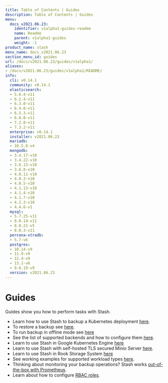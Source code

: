 ```yaml
---
title: Table of Contents | Guides
description: Table of Contents | Guides
menu:
  docs_v2021.06.23:
    identifier: v1alpha1-guides-readme
    name: Readme
    parent: v1alpha1-guides
    weight: -1
product_name: stash
menu_name: docs_v2021.06.23
section_menu_id: guides
url: /docs/v2021.06.23/guides/v1alpha1/
aliases:
- /docs/v2021.06.23/guides/v1alpha1/README/
info:
  cli: v0.14.1
  community: v0.14.1
  elasticsearch:
  - 5.6.4-v11
  - 6.2.4-v11
  - 6.3.0-v11
  - 6.4.0-v11
  - 6.5.3-v11
  - 6.8.0-v11
  - 7.2.0-v11
  - 7.3.2-v11
  enterprise: v0.14.1
  installer: v2021.06.23
  mariadb:
  - 10.5.8-v4
  mongodb:
  - 3.4.17-v10
  - 3.4.22-v10
  - 3.6.13-v10
  - 3.6.8-v10
  - 4.0.11-v10
  - 4.0.3-v10
  - 4.0.5-v10
  - 4.1.13-v10
  - 4.1.4-v10
  - 4.1.7-v10
  - 4.2.3-v10
  - 4.4.6-v1
  mysql:
  - 5.7.25-v11
  - 8.0.14-v11
  - 8.0.21-v5
  - 8.0.3-v11
  percona-xtradb:
  - 5.7-v6
  postgres:
  - 10.14-v9
  - 11.9-v9
  - 12.4-v9
  - 13.1-v6
  - 9.6.19-v9
  version: v2021.06.23
---
```


# Guides

Guides show you how to perform tasks with Stash.

- Learn how to use Stash to backup a Kubernetes deployment [here](/docs/v2021.06.23/guides/v1alpha1/backup).
- To restore a backup see [here](/docs/v2021.06.23/guides/v1alpha1/restore).
- To run backup in offline mode see [here](/docs/v2021.06.23/guides/v1alpha1/offline_backup)
- See the list of supported backends and how to configure them [here](/docs/v2021.06.23/guides/v1alpha1/backends/overview).
- Learn to use Stash in Google Kubernetes Engine [here](/docs/v2021.06.23/guides/v1alpha1/platforms/gke)
- Learn to use Stash with self-hosted TLS secured Minio Server [here](/docs/v2021.06.23/guides/v1alpha1/platforms/minio).
- Learn to use Stash in Rook Storage System [here](/docs/v2021.06.23/guides/v1alpha1/platforms/rook)
- See working examples for supported workload types [here](/docs/v2021.06.23/guides/v1alpha1/workloads).
- Thinking about monitoring your backup operations? Stash works [out-of-the-box with Prometheus](/docs/v2021.06.23/guides/v1alpha1/monitoring/overview).
- Learn about how to configure [RBAC roles](/docs/v2021.06.23/guides/v1alpha1/rbac).
